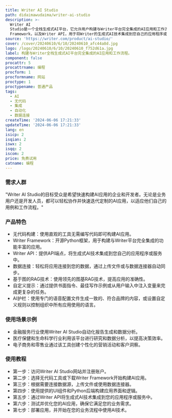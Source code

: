 ```yaml
---
title: Writer AI Studio
path: didaimawudaima/writer-ai-studio
description: >-
  Writer AI
  Studio是一个全栈生成式AI平台，它允许用户构建与Writer平台完全集成的AI应用和工作流程。它提供了无代码工具，使任何人都能够构建自动化重复任务、生成资产或回答公司数据问题的应用。此外，它还提供了开源的Python框架Writer
  Framework，以及Writer API，用于将Writer的生成式AI技术集成到您自己的应用程序或服务中。
source: 'https://writer.com/product/ai-studio/'
cover: /cover/20240610/6/10/20240610_afc44a8d.jpg
logo: /logo/20240610/6/10/20240610_f752d61a.jpg
label: 构建与Writer全栈生成式AI平台完全集成的AI应用和工作流程。
component: false
procattr: 5
procattrname: 编程
procform: 1
procformname: 网站
proctype: 1
proctypename: 普通产品
tags:
  - AI
  - 无代码
  - 集成
  - 自动化
  - 数据连接
createTime: '2024-06-06 17:21:33'
updateTime: '2024-06-06 17:21:33'
lang: en
isicp: 2
isqian: 2
iswx: 2
isqq: 2
iscom: 2
price: 免费试用
catname: 编程
---
```




### 需求人群
"Writer AI Studio的目标受众是希望快速构建AI应用的企业和开发者。无论是业务用户还是开发人员，都可以轻松协作并快速迭代定制的AI应用，以适应他们自己的用例和工作流程。"

### 产品特色
* 无代码构建：使用直观的工具无需编写代码即可构建AI应用。
* Writer Framework：开源Python框架，用于构建与Writer平台完全集成的功能丰富的应用。
* Writer API：提供API端点，将生成式AI技术集成到您自己的应用程序或服务中。
* 数据连接：轻松将应用连接到您的数据，通过上传文件或与数据连接器自动同步。
* 基于图的RAG技术：使用领先的图基RAG技术，提高应用的准确性。
* 自定义提示：通过提供书面指令、最佳写作示例或从用户输入中注入变量来完成更复杂的任务。
* AI护栏：使用专门的语音配置文件生成一致的、符合品牌的内容，或设置自定义规则以控制组织中所有应用使用的语言。

### 使用场景示例
* 金融服务行业使用Writer AI Studio自动化报告生成和数据分析。
* 医疗保健和生命科学行业利用该平台进行研究和数据分析，以提高决策效率。
* 电子商务和零售业通过该工具创建个性化的营销活动和客户洞察。

### 使用教程
* 第一步：访问Writer AI Studio网站并注册账户。
* 第二步：选择无代码工具或下载Writer Framework开始构建AI应用。
* 第三步：根据需要连接数据源，上传文件或使用数据连接器。
* 第四步：使用提供的UI组件和Python后端构建应用界面和逻辑。
* 第五步：通过Writer API将生成式AI技术集成到您的应用程序或服务中。
* 第六步：测试并优化您的AI应用，确保它满足您的业务需求。
* 第七步：部署应用，并开始在您的业务流程中使用AI技术。

  
